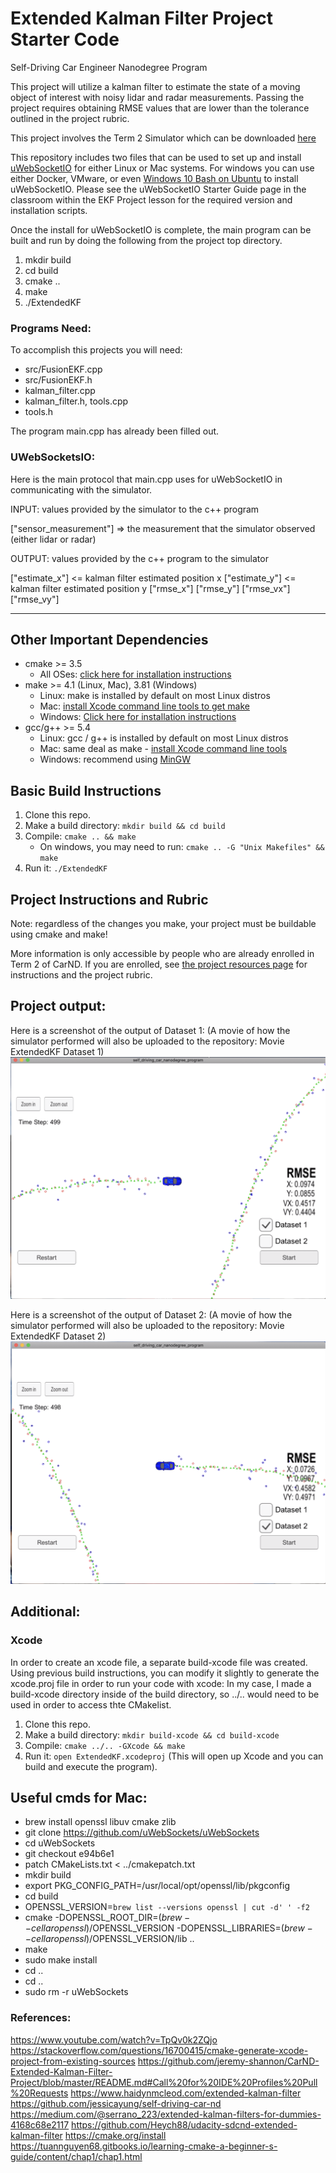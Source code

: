 # Extended Kalman Filter Project Starter Code
Self-Driving Car Engineer Nanodegree Program

This project will utilize a kalman filter to estimate the state of a moving object of interest with noisy lidar and radar measurements. Passing the project requires obtaining RMSE values that are lower than the tolerance outlined in the project rubric. 

This project involves the Term 2 Simulator which can be downloaded [here](https://github.com/udacity/self-driving-car-sim/releases)

This repository includes two files that can be used to set up and install [uWebSocketIO](https://github.com/uWebSockets/uWebSockets) for either Linux or Mac systems. For windows you can use either Docker, VMware, or even [Windows 10 Bash on Ubuntu](https://www.howtogeek.com/249966/how-to-install-and-use-the-linux-bash-shell-on-windows-10/) to install uWebSocketIO. Please see the uWebSocketIO Starter Guide page in the classroom within the EKF Project lesson for the required version and installation scripts.

Once the install for uWebSocketIO is complete, the main program can be built and run by doing the following from the project top directory.

1. mkdir build
2. cd build
3. cmake ..
4. make
5. ./ExtendedKF

### Programs Need:
To accomplish this projects you will need:
- src/FusionEKF.cpp
- src/FusionEKF.h
- kalman_filter.cpp
- kalman_filter.h, tools.cpp
- tools.h

The program main.cpp has already been filled out.

### UWebSocketsIO:
Here is the main protocol that main.cpp uses for uWebSocketIO in communicating with the simulator.

INPUT: values provided by the simulator to the c++ program

["sensor_measurement"] => the measurement that the simulator observed (either lidar or radar)

OUTPUT: values provided by the c++ program to the simulator

["estimate_x"] <= kalman filter estimated position x
["estimate_y"] <= kalman filter estimated position y
["rmse_x"]
["rmse_y"]
["rmse_vx"]
["rmse_vy"]

---

## Other Important Dependencies

* cmake >= 3.5
  * All OSes: [click here for installation instructions](https://cmake.org/install/)
* make >= 4.1 (Linux, Mac), 3.81 (Windows)
  * Linux: make is installed by default on most Linux distros
  * Mac: [install Xcode command line tools to get make](https://developer.apple.com/xcode/features/)
  * Windows: [Click here for installation instructions](http://gnuwin32.sourceforge.net/packages/make.htm)
* gcc/g++ >= 5.4
  * Linux: gcc / g++ is installed by default on most Linux distros
  * Mac: same deal as make - [install Xcode command line tools](https://developer.apple.com/xcode/features/)
  * Windows: recommend using [MinGW](http://www.mingw.org/)

## Basic Build Instructions

1. Clone this repo.
2. Make a build directory: `mkdir build && cd build`
3. Compile: `cmake .. && make` 
   * On windows, you may need to run: `cmake .. -G "Unix Makefiles" && make`
4. Run it: `./ExtendedKF `

## Project Instructions and Rubric

Note: regardless of the changes you make, your project must be buildable using
cmake and make!

More information is only accessible by people who are already enrolled in Term 2
of CarND. If you are enrolled, see [the project resources page](https://classroom.udacity.com/nanodegrees/nd013/parts/40f38239-66b6-46ec-ae68-03afd8a601c8/modules/0949fca6-b379-42af-a919-ee50aa304e6a/lessons/f758c44c-5e40-4e01-93b5-1a82aa4e044f/concepts/382ebfd6-1d55-4487-84a5-b6a5a4ba1e47)
for instructions and the project rubric.

## Project output:

Here is a screenshot of the output of Dataset 1: (A movie of how the simulator performed will also be uploaded to the repository: Movie ExtendedKF Dataset 1)
![Dataset 1](https://raw.githubusercontent.com/PDot5/CarND-Extended-Kalman-Filter-Project/master/build/Sim_Images/Dataset_1.png)

Here is a screenshot of the output of Dataset 2: (A movie of how the simulator performed will also be uploaded to the repository: Movie ExtendedKF Dataset 2)
![Dataset 2](https://raw.githubusercontent.com/PDot5/CarND-Extended-Kalman-Filter-Project/master/build/Sim_Images/Dataset_2.png)

## Additional:
### Xcode
In order to create an xcode file, a separate build-xcode file was created. Using previous build instructions, you can modify it slightly to generate the xcode.proj file in order to run your code with xcode: In my case, I made a build-xcode directory inside of the build directory, so ../.. would need to be used in order to access thte CMakelist.
1. Clone this repo.
2. Make a build directory: `mkdir build-xcode && cd build-xcode`
3. Compile: `cmake ../.. -GXcode && make` 
4. Run it: `open ExtendedKF.xcodeproj`
(This will open up Xcode and you can build and execute the program).


## Useful cmds for Mac:

- brew install openssl libuv cmake zlib
- git clone https://github.com/uWebSockets/uWebSockets 
- cd uWebSockets
- git checkout e94b6e1
- patch CMakeLists.txt < ../cmakepatch.txt
- mkdir build
- export PKG_CONFIG_PATH=/usr/local/opt/openssl/lib/pkgconfig 
- cd build
- OPENSSL_VERSION=`brew list --versions openssl | cut -d' ' -f2`
- cmake -DOPENSSL_ROOT_DIR=$(brew --cellar openssl)/$OPENSSL_VERSION -DOPENSSL_LIBRARIES=$(brew --cellar openssl)/$OPENSSL_VERSION/lib ..
- make 
- sudo make install
- cd ..
- cd ..
- sudo rm -r uWebSockets

### References: 

https://www.youtube.com/watch?v=TpQv0k2ZQjo
https://stackoverflow.com/questions/16700415/cmake-generate-xcode-project-from-existing-sources
https://github.com/jeremy-shannon/CarND-Extended-Kalman-Filter-Project/blob/master/README.md#Call%20for%20IDE%20Profiles%20Pull%20Requests
https://www.haidynmcleod.com/extended-kalman-filter
https://github.com/jessicayung/self-driving-car-nd
https://medium.com/@serrano_223/extended-kalman-filters-for-dummies-4168c68e2117
https://github.com/Heych88/udacity-sdcnd-extended-kalman-filter
https://cmake.org/install
https://tuannguyen68.gitbooks.io/learning-cmake-a-beginner-s-guide/content/chap1/chap1.html

